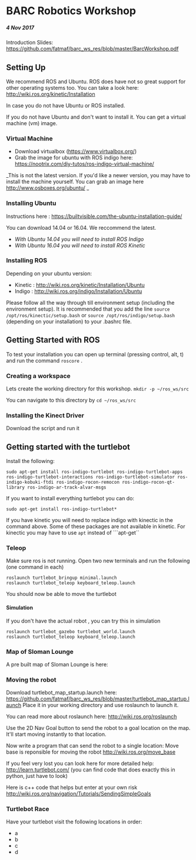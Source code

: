 # BARC Robotics Workshop
##### 4 Nov 2017

Introduction Slides: https://github.com/fatmaf/barc_ws_res/blob/master/BarcWorkshop.pdf

## Setting Up 

We recommend ROS and Ubuntu. ROS does have not so great support for other operating systems too. You can take a look here: http://wiki.ros.org/kinetic/Installation

In case you do not have Ubuntu or ROS installed. 

If you do not have Ubuntu and don't want to install it. You can get a virtual machine (vm) image. 

### Virtual Machine 
* Download virtualbox (https://www.virtualbox.org/)
* Grab the image for ubuntu with ROS indigo here: https://nootrix.com/diy-tutos/ros-indigo-virtual-machine/

_This is not the latest version. If you'd like a newer version, you may have to install the machine yourself. 
You can grab an image here http://www.osboxes.org/ubuntu/ _

### Installing Ubuntu 

Instructions here : https://builtvisible.com/the-ubuntu-installation-guide/

You can download 14.04 or 16.04. We reccommend the latest. 

* _With Ubuntu 14.04 you will need to install ROS Indigo_
* _With Ubuntu 16.04 you will need to install ROS Kinetic_

### Installing ROS 
Depending on your ubuntu version: 
* Kinetic : http://wiki.ros.org/kinetic/Installation/Ubuntu
* Indigo : http://wiki.ros.org/indigo/Installation/Ubuntu

Please follow all the way through till environment setup (including the environment setup). 
It is recommended that you add the line `source /opt/ros/kinectic/setup.bash` or `source /opt/ros/indigo/setup.bash` (depending on your installation) to your .bashrc file.

## Getting Started with ROS 
To test your installation you can open up terminal (pressing control, alt, t) and run the command `roscore` . 

### Creating a workspace 
Lets create the working directory for this workshop. 
```mkdir -p ~/ros_ws/src```

You can navigate to this directory by `cd ~/ros_ws/src` 

### Installing the Kinect Driver 
Download the script and run it 

## Getting started with the turtlebot
Install the following: 
```
sudo apt-get install ros-indigo-turtlebot ros-indigo-turtlebot-apps ros-indigo-turtlebot-interactions ros-indigo-turtlebot-simulator ros-indigo-kobuki-ftdi ros-indigo-rocon-remocon ros-indigo-rocon-qt-library ros-indigo-ar-track-alvar-msgs
```

If you want to install everything turtlebot you can do: 
```
sudo apt-get install ros-indigo-turtlebot* 
```

If you have kinetic you will need to replace indigo with kinectic in the command above. Some of these packages are not available in kinetic. 
For kinectic you may have to use ``apt`` instead of ```apt-get``

### Teleop 
Make sure ros is not running. Open two new terminals and run the following (one command in each)
```
roslaunch turtlebot_bringup minimal.launch 
roslaunch turtlebot_teleop keyboard_teleop.launch
```
You should now be able to move the turtlebot 
#### Simulation 
If you don't have the actual robot , you can try this in simulation 
```
roslaunch turtlebot_gazebo turtlebot_world.launch
roslaunch turtlebot_teleop keyboard_teleop.launch
```
### Map of Sloman Lounge 
A pre built map of Sloman Lounge is here: 

### Moving the robot 
Download turtlebot_map_startup.launch here: https://github.com/fatmaf/barc_ws_res/blob/master/turtlebot_map_startup.launch 
Place it in your working directory and use roslaunch to launch it. 

You can read more about roslaunch here: http://wiki.ros.org/roslaunch

Use the 2D Nav Goal button to send the robot to a goal location on the map. It'll start moving instantly to that location. 

Now write a program that can send the robot to a single location: 
Move base is reponsible for moving the robot http://wiki.ros.org/move_base 

If you feel very lost you can look here for more detailed help: http://learn.turtlebot.com/ (you can find code that does exactly this in python, just have to look)

Here is c++ code that helps but enter at your own risk http://wiki.ros.org/navigation/Tutorials/SendingSimpleGoals

### Turtlebot Race 
Have your turtlebot visit the following locations in order: 
* a
* b 
* c 
* d

